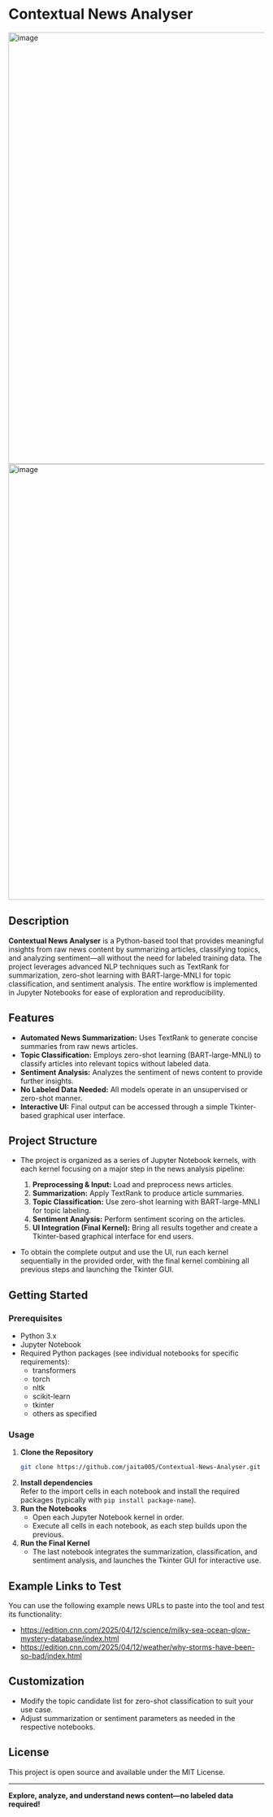 # Contextual News Analyser

<img width="1000" height="850" alt="image" src="https://github.com/user-attachments/assets/098408a7-a917-4bd7-9d0c-59d0325b17a5" />

<img width="1000" height="858" alt="image" src="https://github.com/user-attachments/assets/889fe5aa-0305-4267-8317-e9ef42caa3d1" />

## Description

**Contextual News Analyser** is a Python-based tool that provides meaningful insights from raw news content by summarizing articles, classifying topics, and analyzing sentiment—all without the need for labeled training data. The project leverages advanced NLP techniques such as TextRank for summarization, zero-shot learning with BART-large-MNLI for topic classification, and sentiment analysis. The entire workflow is implemented in Jupyter Notebooks for ease of exploration and reproducibility.

## Features

- **Automated News Summarization:** Uses TextRank to generate concise summaries from raw news articles.
- **Topic Classification:** Employs zero-shot learning (BART-large-MNLI) to classify articles into relevant topics without labeled data.
- **Sentiment Analysis:** Analyzes the sentiment of news content to provide further insights.
- **No Labeled Data Needed:** All models operate in an unsupervised or zero-shot manner.
- **Interactive UI:** Final output can be accessed through a simple Tkinter-based graphical user interface.

## Project Structure

- The project is organized as a series of Jupyter Notebook kernels, with each kernel focusing on a major step in the news analysis pipeline:
    1. **Preprocessing & Input:** Load and preprocess news articles.
    2. **Summarization:** Apply TextRank to produce article summaries.
    3. **Topic Classification:** Use zero-shot learning with BART-large-MNLI for topic labeling.
    4. **Sentiment Analysis:** Perform sentiment scoring on the articles.
    5. **UI Integration (Final Kernel):** Bring all results together and create a Tkinter-based graphical interface for end users.

- To obtain the complete output and use the UI, run each kernel sequentially in the provided order, with the final kernel combining all previous steps and launching the Tkinter GUI.

## Getting Started

### Prerequisites

- Python 3.x
- Jupyter Notebook
- Required Python packages (see individual notebooks for specific requirements):
    - transformers
    - torch
    - nltk
    - scikit-learn
    - tkinter
    - others as specified

### Usage

1. **Clone the Repository**
    ```bash
    git clone https://github.com/jaita005/Contextual-News-Analyser.git
    ```
2. **Install dependencies**  
   Refer to the import cells in each notebook and install the required packages (typically with `pip install package-name`).
3. **Run the Notebooks**
    - Open each Jupyter Notebook kernel in order.
    - Execute all cells in each notebook, as each step builds upon the previous.
4. **Run the Final Kernel**
    - The last notebook integrates the summarization, classification, and sentiment analysis, and launches the Tkinter GUI for interactive use.

## Example Links to Test

You can use the following example news URLs to paste into the tool and test its functionality:

- https://edition.cnn.com/2025/04/12/science/milky-sea-ocean-glow-mystery-database/index.html
- https://edition.cnn.com/2025/04/12/weather/why-storms-have-been-so-bad/index.html

## Customization

- Modify the topic candidate list for zero-shot classification to suit your use case.
- Adjust summarization or sentiment parameters as needed in the respective notebooks.

## License

This project is open source and available under the MIT License.

---

**Explore, analyze, and understand news content—no labeled data required!**
